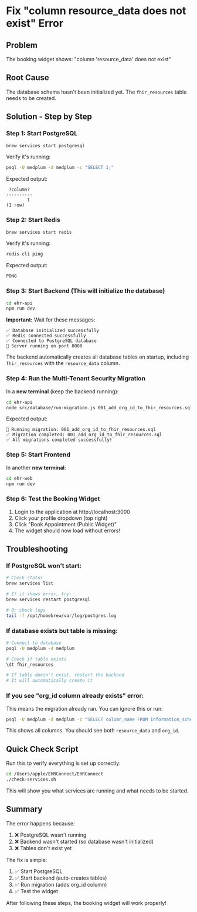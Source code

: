 # Fix "column resource_data does not exist" Error

## Problem
The booking widget shows: "column 'resource_data' does not exist"

## Root Cause
The database schema hasn't been initialized yet. The `fhir_resources` table needs to be created.

## Solution - Step by Step

### Step 1: Start PostgreSQL

```bash
brew services start postgresql
```

Verify it's running:
```bash
psql -U medplum -d medplum -c "SELECT 1;"
```

Expected output:
```
 ?column?
----------
        1
(1 row)
```

### Step 2: Start Redis

```bash
brew services start redis
```

Verify it's running:
```bash
redis-cli ping
```

Expected output:
```
PONG
```

### Step 3: Start Backend (This will initialize the database)

```bash
cd ehr-api
npm run dev
```

**Important:** Wait for these messages:
```
✅ Database initialized successfully
✅ Redis connected successfully
✅ Connected to PostgreSQL database
🚀 Server running on port 8000
```

The backend automatically creates all database tables on startup, including `fhir_resources` with the `resource_data` column.

### Step 4: Run the Multi-Tenant Security Migration

In a **new terminal** (keep the backend running):

```bash
cd ehr-api
node src/database/run-migration.js 001_add_org_id_to_fhir_resources.sql
```

Expected output:
```
🔄 Running migration: 001_add_org_id_to_fhir_resources.sql
✅ Migration completed: 001_add_org_id_to_fhir_resources.sql
✅ All migrations completed successfully!
```

### Step 5: Start Frontend

In another **new terminal**:

```bash
cd ehr-web
npm run dev
```

### Step 6: Test the Booking Widget

1. Login to the application at http://localhost:3000
2. Click your profile dropdown (top right)
3. Click "Book Appointment (Public Widget)"
4. The widget should now load without errors!

## Troubleshooting

### If PostgreSQL won't start:

```bash
# Check status
brew services list

# If it shows error, try:
brew services restart postgresql

# Or check logs
tail -f /opt/homebrew/var/log/postgres.log
```

### If database exists but table is missing:

```bash
# Connect to database
psql -U medplum -d medplum

# Check if table exists
\dt fhir_resources

# If table doesn't exist, restart the backend
# It will automatically create it
```

### If you see "org_id column already exists" error:

This means the migration already ran. You can ignore this or run:

```bash
psql -U medplum -d medplum -c "SELECT column_name FROM information_schema.columns WHERE table_name = 'fhir_resources' ORDER BY ordinal_position;"
```

This shows all columns. You should see both `resource_data` and `org_id`.

## Quick Check Script

Run this to verify everything is set up correctly:

```bash
cd /Users/apple/EHRConnect/EHRConnect
./check-services.sh
```

This will show you what services are running and what needs to be started.

## Summary

The error happens because:
1. ❌ PostgreSQL wasn't running
2. ❌ Backend wasn't started (so database wasn't initialized)
3. ❌ Tables don't exist yet

The fix is simple:
1. ✅ Start PostgreSQL
2. ✅ Start backend (auto-creates tables)
3. ✅ Run migration (adds org_id column)
4. ✅ Test the widget

After following these steps, the booking widget will work properly!
